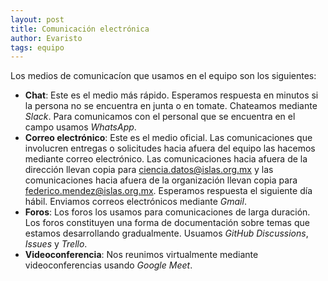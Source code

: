 ```yaml
---
layout: post
title: Comunicación electrónica
author: Evaristo
tags: equipo
---
```


Los medios de comunicacíon que usamos en el equipo son los siguientes:

- **Chat**: Este es el medio más rápido. Esperamos respuesta en minutos si la persona no se
  encuentra en junta o en tomate. Chateamos mediante _Slack_. Para comunicamos con el personal que
  se encuentra en el campo usamos _WhatsApp_.
- **Correo electrónico**: Este es el medio oficial. Las comunicaciones que involucren entregas o
  solicitudes hacia afuera del equipo las hacemos mediante correo electrónico. Las comunicaciones
  hacia afuera de la dirección llevan copia para ciencia.datos@islas.org.mx y las comunicaciones
  hacia afuera de la organización llevan copia para federico.mendez@islas.org.mx. Esperamos
  respuesta el siguiente día hábil. Enviamos correos electrónicos mediante _Gmail_.
- **Foros**: Los foros los usamos para comunicaciones de larga duración. Los foros constituyen una
  forma de documentación sobre temas que estamos desarrollando gradualmente. Usuamos _GitHub
  Discussions_, _Issues_ y _Trello_.
- **Videoconferencia**: Nos reunimos virtualmente mediante videoconferencias usando _Google Meet_.
